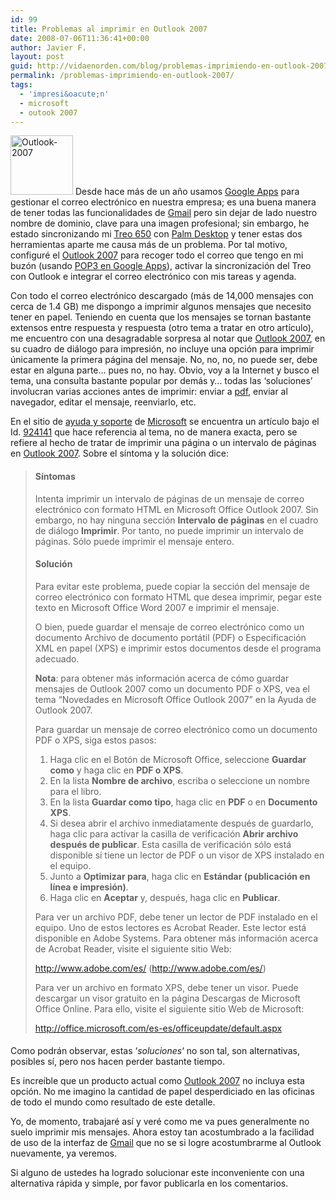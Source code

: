 ```yaml
---
id: 99
title: Problemas al imprimir en Outlook 2007
date: 2008-07-06T11:36:41+00:00
author: Javier F.
layout: post
guid: http://vidaenorden.com/blog/problemas-imprimiendo-en-outlook-2007/
permalink: /problemas-imprimiendo-en-outlook-2007/
tags:
  - 'impresi&oacute;n'
  - microsoft
  - outook 2007
---
```

<a href="http://www.google.com/a/help/intl/es/index.html" title="Microsoft Outlook 2007" target="_blank"><img src="http://localhost/blog/wp-content/uploads/2008/07/outlook-2007.jpg" class="left" alt="Outlook-2007" width="100" height="95" /></a> Desde hace más de un año usamos [Google Apps](http://www.google.com/a/help/intl/es/index.html) para gestionar el correo electrónico en nuestra empresa; es una buena manera de tener todas las funcionalidades de [Gmail](http://www.gmail.com) pero sin dejar de lado nuestro nombre de dominio, clave para una imagen profesional; sin embargo, he estado sincronizando mi <a href="http://www.palm.com/co/products/smartphone/treo650/" target="_blank">Treo 650</a> con <a href="http://www.palm.com/us/support/palmdesktop.html" target="_blank">Palm Desktop</a> y tener estas dos herramientas aparte me causa más de un problema. Por tal motivo, configuré el <a href="http://office.microsoft.com/es-es/outlook/FX100487753082.aspx" target="_blank">Outlook 2007</a> para recoger todo el correo que tengo en mi buzón (usando <a href="http://www.google.com/support/a/bin/answer.py?hlrm=en&answer=33384" title="Cómo configurar POP3 en Google Apps" target="_blank">POP3 en Google Apps</a>), activar la sincronización del Treo con Outlook e integrar el correo electrónico con mis tareas y agenda.

Con todo el correo electrónico descargado (más de 14,000 mensajes con cerca de 1.4 GB) me dispongo a imprimir algunos mensajes que necesito tener en papel. Teniendo en cuenta que los mensajes se tornan bastante extensos entre respuesta y respuesta (otro tema a tratar en otro artículo), me encuentro con una desagradable sorpresa al notar que <a href="http://office.microsoft.com/es-es/outlook/FX100487753082.aspx" target="_blank">Outlook 2007</a>, en su cuadro de diálogo para impresión, no incluye una opción para imprimir únicamente la primera página del mensaje. No, no, no, no puede ser, debe estar en alguna parte&#8230; pues no, no hay. Obvio, voy a la Internet y busco el tema, una consulta bastante popular por demás y&#8230; todas las &#8216;soluciones&#8217; involucran varias acciones antes de imprimir: enviar a <a href="http://es.wikipedia.org/wiki/Pdf" title="Portable Document Format: Definición" target="_blank">pdf</a>, enviar al navegador, editar el mensaje, reenviarlo, etc.

En el sitio de <a href="http://support.microsoft.com/" title="Sitio de ayuda y soporte de Microsoft" target="_blank">ayuda y soporte</a> de <a href="http://www.microsoft.com/colombia/" title="Microsoft Colombia" target="_blank">Microsoft</a> se encuentra un artículo bajo el Id. [924141](http://support.microsoft.com/kb/924141/es) que hace referencia al tema, no de manera exacta, pero se refiere al hecho de tratar de imprimir una página o un intervalo de páginas en <a href="http://office.microsoft.com/es-es/outlook/FX100487753082.aspx" target="_blank">Outlook 2007</a>. Sobre el síntoma y la solución dice:

> #### Síntomas
> 
> Intenta imprimir un intervalo de páginas de un mensaje de correo electrónico con formato HTML en Microsoft Office Outlook 2007. Sin embargo, no hay ninguna sección **Intervalo de páginas** en el cuadro de diálogo **Imprimir**. Por tanto, no puede imprimir un intervalo de páginas. Sólo puede imprimir el mensaje entero.
> 
> #### Solución
> 
> Para evitar este problema, puede copiar la sección del mensaje de correo electrónico con formato HTML que desea imprimir, pegar este texto en Microsoft Office Word 2007 e imprimir el mensaje.
> 
> O bien, puede guardar el mensaje de correo electrónico como un documento Archivo de documento portátil (PDF) o Especificación XML en papel (XPS) e imprimir estos documentos desde el programa adecuado.
> 
> **Nota**: para obtener más información acerca de cómo guardar mensajes de Outlook 2007 como un documento PDF o XPS, vea el tema &#8220;Novedades en Microsoft Office Outlook 2007&#8221; en la Ayuda de Outlook 2007.
> 
> Para guardar un mensaje de correo electrónico como un documento PDF o XPS, siga estos pasos:
> 
>   1. Haga clic en el Botón de Microsoft Office, seleccione **Guardar como** y haga clic en **PDF o XPS**.
>   2. En la lista **Nombre de archivo**, escriba o seleccione un nombre para el libro.
>   3. En la lista **Guardar como tipo**, haga clic en **PDF** o en **Documento XPS**.
>   4. Si desea abrir el archivo inmediatamente después de guardarlo, haga clic para activar la casilla de verificación **Abrir archivo después de publicar**. Esta casilla de verificación sólo está disponible si tiene un lector de PDF o un visor de XPS instalado en el equipo.
>   5. Junto a **Optimizar para**, haga clic en **Estándar (publicación en línea e impresión)**.
>   6. Haga clic en **Aceptar** y, después, haga clic en **Publicar**.
> 
> Para ver un archivo PDF, debe tener un lector de PDF instalado en el equipo. Uno de estos lectores es Acrobat Reader. Este lector está disponible en Adobe Systems. Para obtener más información acerca de Acrobat Reader, visite el siguiente sitio Web:
> 
> <http://www.adobe.com/es/> (http://www.adobe.com/es/)
> 
> Para ver un archivo en formato XPS, debe tener un visor. Puede descargar un visor gratuito en la página Descargas de Microsoft Office Online. Para ello, visite el siguiente sitio Web de Microsoft:
> 
> <http://office.microsoft.com/es-es/officeupdate/default.aspx>

#### 

Como podrán observar, estas &#8216;_soluciones_&#8216; no son tal, son alternativas, posibles sí, pero nos hacen perder bastante tiempo.

Es increíble que un producto actual como <a href="http://office.microsoft.com/es-es/outlook/FX100487753082.aspx" target="_blank">Outlook 2007</a> no incluya esta opción. No me imagino la cantidad de papel desperdiciado en las oficinas de todo el mundo como resultado de este detalle.

Yo, de momento, trabajaré así y veré como me va pues generalmente no suelo imprimir mis mensajes. Ahora estoy tan acostumbrado a la facilidad de uso de la interfaz de <a href="http://www.gmail.com" target="_blank">Gmail</a> que no se si logre acostumbrarme al Outlook nuevamente, ya veremos.

Si alguno de ustedes ha logrado solucionar este inconveniente con una alternativa rápida y simple, por favor publicarla en los comentarios.